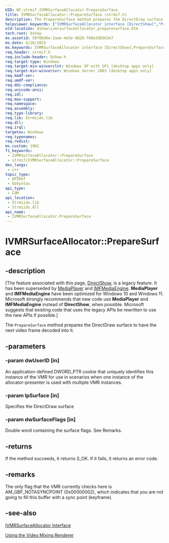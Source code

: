 ```yaml
---
UID: NF:strmif.IVMRSurfaceAllocator.PrepareSurface
title: IVMRSurfaceAllocator::PrepareSurface (strmif.h)
description: The PrepareSurface method prepares the DirectDraw surface to have the next video frame decoded into it.
helpviewer_keywords: ["IVMRSurfaceAllocator interface [DirectShow]","PrepareSurface method","IVMRSurfaceAllocator.PrepareSurface","IVMRSurfaceAllocator::PrepareSurface","IVMRSurfaceAllocatorPrepareSurface","PrepareSurface","PrepareSurface method [DirectShow]","PrepareSurface method [DirectShow]","IVMRSurfaceAllocator interface","dshow.ivmrsurfaceallocator_preparesurface","strmif/IVMRSurfaceAllocator::PrepareSurface"]
old-location: dshow\ivmrsurfaceallocator_preparesurface.htm
tech.root: dshow
ms.assetid: 5978bd6e-1aee-4e5e-9d28-f60e20b5b3e7
ms.date: 4/26/2023
ms.keywords: IVMRSurfaceAllocator interface [DirectShow],PrepareSurface method, IVMRSurfaceAllocator.PrepareSurface, IVMRSurfaceAllocator::PrepareSurface, IVMRSurfaceAllocatorPrepareSurface, PrepareSurface, PrepareSurface method [DirectShow], PrepareSurface method [DirectShow],IVMRSurfaceAllocator interface, dshow.ivmrsurfaceallocator_preparesurface, strmif/IVMRSurfaceAllocator::PrepareSurface
req.header: strmif.h
req.include-header: Dshow.h
req.target-type: Windows
req.target-min-winverclnt: Windows XP with SP1 [desktop apps only]
req.target-min-winversvr: Windows Server 2003 [desktop apps only]
req.kmdf-ver: 
req.umdf-ver: 
req.ddi-compliance: 
req.unicode-ansi: 
req.idl: 
req.max-support: 
req.namespace: 
req.assembly: 
req.type-library: 
req.lib: Strmiids.lib
req.dll: 
req.irql: 
targetos: Windows
req.typenames: 
req.redist: 
ms.custom: 19H1
f1_keywords:
 - IVMRSurfaceAllocator::PrepareSurface
 - strmif/IVMRSurfaceAllocator::PrepareSurface
dev_langs:
 - c++
topic_type:
 - APIRef
 - kbSyntax
api_type:
 - COM
api_location:
 - Strmiids.lib
 - Strmiids.dll
api_name:
 - IVMRSurfaceAllocator.PrepareSurface
---
```


# IVMRSurfaceAllocator::PrepareSurface


## -description

\[The feature associated with this page, [DirectShow](/windows/win32/directshow/directshow), is a legacy feature. It has been superseded by [MediaPlayer](/uwp/api/Windows.Media.Playback.MediaPlayer) and [IMFMediaEngine](/windows/win32/api/mfmediaengine/nn-mfmediaengine-imfmediaengine). **MediaPlayer** and **IMFMediaEngine** have been optimized for Windows 10 and Windows 11. Microsoft strongly recommends that new code use **MediaPlayer** and **IMFMediaEngine** instead of **DirectShow**, when possible. Microsoft suggests that existing code that uses the legacy APIs be rewritten to use the new APIs if possible.\]

The <code>PrepareSurface</code> method prepares the DirectDraw surface to have the next video frame decoded into it.

## -parameters

### -param dwUserID [in]

An application-defined DWORD_PTR cookie that uniquely identifies this instance of the VMR for use in scenarios when one instance of the allocator-presenter is used with multiple VMR instances.

### -param lpSurface [in]

Specifies the DirectDraw surface

### -param dwSurfaceFlags [in]

Double word containing the surface flags. See Remarks.

## -returns

If the method succeeds, it returns S_OK. If it fails, it returns an error code.

## -remarks

The only flag that the VMR currently checks here is AM_GBF_NOTASYNCPOINT (0x00000002), which indicates that you are not going to fill this buffer with a sync point (keyframe).

## -see-also

<a href="/windows/desktop/api/strmif/nn-strmif-ivmrsurfaceallocator">IVMRSurfaceAllocator Interface</a>



<a href="/windows/desktop/DirectShow/using-the-video-mixing-renderer">Using the Video Mixing Renderer</a>